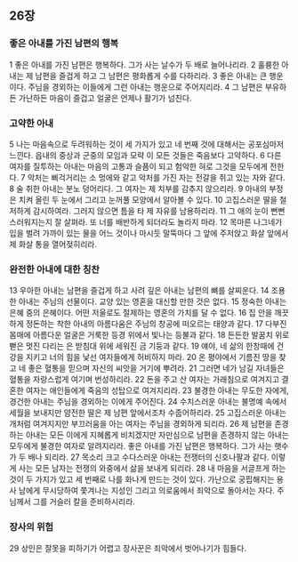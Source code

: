 ## 26장
### 좋은 아내를 가진 남편의 행복
1 좋은 아내를 가진 남편은 행복하다. 그가 사는 날수가 두 배로 늘어나리라.
2 훌륭한 아내는 제 남편을 즐겁게 하고 그 남편은 평화롭게 수를 다하리라.
3 좋은 아내는 큰 행운이다. 주님을 경외하는 이들에게 그런 아내는 행운으로 주어지리라.
4 그 남편은 부유하든 가난하든 마음이 즐겁고 얼굴은 언제나 활기가 넘친다.
### 고약한 아내
5 나는 마음속으로 두려워하는 것이 세 가지가 있고 네 번째 것에 대해서는 공포심마저 느낀다. 읍내의 중상과 군중의 모임과 모략 이 모든 것들은 죽음보다 고약하다.
6 다른 여자를 질투하는 아내는 마음의 고통과 슬픔이 되고 험악한 혀로 그것을 모두에게 전한다.
7 악처는 삐걱거리는 소 멍에와 같고 악처를 가진 자는 전갈을 쥐고 있는 자와 같다.
8 술 취한 아내는 분노 덩어리다. 그 여자는 제 치부를 감추지 않으리라.
9 아내의 부정은 치켜 올린 두 눈에서 그리고 눈꺼풀 모양에서 알아볼 수 있다.
10 고집스러운 딸을 철저하게 감시하여라. 그러지 않으면 틈을 타 제 자유를 남용하리라.
11 그 애의 눈이 뻔뻔스러워지는지 잘 살펴라. 또 너를 배반하게 되더라도 놀라지 마라.
12 목마른 나그네가 입을 벌려 가까이 있는 물을 어느 것이나 마시듯 말뚝마다 그 앞에 주저앉고 화살 앞에서 제 화살 통을 열어젖히리라.
### 완전한 아내에 대한 칭찬
13 우아한 아내는 남편을 즐겁게 하고 사려 깊은 아내는 남편의 뼈를 살찌운다.
14 조용한 아내는 주님의 선물이다. 교양 있는 영혼을 대신할 만한 것은 없다.
15 정숙한 아내는 은혜 중의 은혜이다. 어떤 저울로도 절제하는 영혼의 가치를 달 수 없다.
16 집 안을 깨끗하게 정돈하는 착한 아내의 아름다움은 주님의 창공에 떠오르는 태양과 같다.
17 다부진 몸매에 아름다운 얼굴은 거룩한 등경 위에서 빛나는 등불과 같다.
18 든든한 발꿈치 위로 뻗은 멋진 다리는 은 받침대 위에 세워진 금 기둥과 같다.
19 얘야, 네 삶의 한창때에 건강을 지키고 너의 힘을 낯선 여자들에게 허비하지 마라.
20 온 평야에서 기름진 땅을 찾고 네 좋은 혈통을 믿으며 자신의 씨앗을 거기에 뿌려라.
21 그러면 네가 남길 자녀들은 혈통을 자랑스럽게 여기며 번성하리라.
22 돈을 주고 산 여자는 가래침으로 여겨지고 결혼한 여자는 애인들에게 죽음의 성탑으로 여겨지리라.
23 불경한 아내는 무도한 자에게, 경건한 아내는 주님을 경외하는 이에게 주어진다.
24 수치스러운 아내는 불명예 속에서 세월을 보내지만 얌전한 딸은 제 남편 앞에서조차 수줍어하리라.
25 고집스러운 아내는 개처럼 여겨지지만 부끄러움을 아는 여자는 주님을 경외하게 되리라.
26 제 남편을 존경하는 아내는 모든 이에게 지혜롭게 비치겠지만 자만심으로 남편을 존경하지 않는 아내는 모두에게 불경한 여자로 알려지리라. 좋은 아내를 가진 남편은 행복하다. 그가 사는 햇수가 두 배나 되리라.
27 목소리 크고 수다스러운 아내는 전쟁터의 신호나팔과 같다. 이렇게 사는 모든 남자는 전쟁의 와중에서 삶을 보내게 되리라.
28 내 마음을 서글프게 하는 것이 두 가지가 있고 세 번째로 나를 화나게 만드는 것이 있다. 가난으로 궁핍해지는 용사 남에게 무시당하여 쫓겨나는 지성인 그리고 의로움에서 죄악으로 돌아서는 자다. 주님께서 그를 거슬러 칼을 준비하시리라.
### 장사의 위험
29 상인은 잘못을 피하기가 어렵고 장사꾼은 죄악에서 벗어나기가 힘들다.
